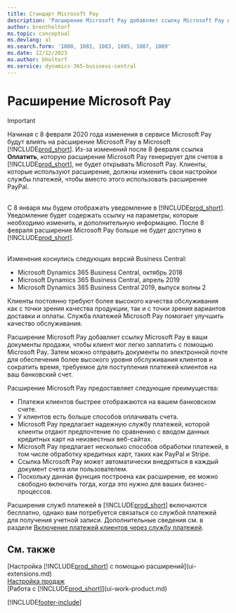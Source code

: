 ```yaml
---
title: Стандарт Microsoft Pay
description: 'Расширение Microsoft Pay добавляет ссылку Microsoft Pay в ваши документы продажи, чтобы клиент мог легко заплатить с помощью Microsoft Pay.'
author: brentholtorf
ms.topic: conceptual
ms.devlang: al
ms.search.form: '1080, 1081, 1083, 1085, 1087, 1089'
ms.date: 12/12/2023
ms.author: bholtorf
ms.service: dynamics-365-business-central
---
```

# Расширение Microsoft Pay

> [!IMPORTANT]
> Начиная с 8 февраля 2020 года изменения в сервисе Microsoft Pay будут влиять на расширение Microsoft Pay в Microsoft [!INCLUDE[prod_short](includes/prod_long.md)]. Из-за изменений после 8 февраля ссылка **Оплатить**, которую расширение Microsoft Pay генерирует для счетов в [!INCLUDE[prod_short](includes/prod_short.md)], не будет открывать Microsoft Pay. Клиенты, которые используют расширение, должны изменить свои настройки службы платежей, чтобы вместо этого использовать расширение PayPal.<br /></br>
>
> С 8 января мы будем отображать уведомление в [!INCLUDE[prod_short](includes/prod_short.md)]. Уведомление будет содержать ссылку на параметры, которые необходимо изменить, и дополнительную информацию. После 8 февраля расширение Microsoft Pay больше не будет доступно в [!INCLUDE[prod_short](includes/prod_short.md)].<br /></br>
>
> Изменения коснулись следующих версий Business Central:
> - Microsoft Dynamics 365 Business Central, октябрь 2018
> - Microsoft Dynamics 365 Business Central, апрель 2019
> - Microsoft Dynamics 365 Business Central 2019, выпуск волны 2

Клиенты постоянно требуют более высокого качества обслуживания как с точки зрения качества продукции, так и с точки зрения вариантов доставки и оплаты. Служба платежей Microsoft Pay помогает улучшить качество обслуживания.

Расширение Microsoft Pay добавляет ссылку Microsoft Pay в ваши документы продажи, чтобы клиент мог легко заплатить с помощью Microsoft Pay. Затем можно отправить документы по электронной почте для обеспечения более высокого уровня обслуживания клиентов и сократить время, требуемое для поступления платежей клиентов на ваш банковский счет.

Расширение Microsoft Pay предоставляет следующие преимущества:
- Платежи клиентов быстрее отображаются на вашем банковском счете.
- У клиентов есть больше способов оплачивать счета.
- Microsoft Pay предлагает надежную службу платежей, которой клиенты отдают предпочтение по сравнению с вводом данных кредитных карт на неизвестных веб-сайтах.
- Microsoft Pay предлагает несколько способов обработки платежей, в том числе обработку кредитных карт, таких как PayPal и Stripe.
- Ссылка Microsoft Pay может автоматически внедряться в каждый документ счета или пользователем.
- Поскольку данная функция построена как расширение, ее можно свободно включать тогда, когда это нужно для ваших бизнес-процессов.

Расширения служб платежей в [!INCLUDE[prod_short](includes/prod_short.md)] включаются бесплатно, однако вам потребуется связаться со службой платежей для получения учетной записи. Дополнительные сведения см. в разделе [Включение платежей клиентов через службу платежей](sales-how-enable-payment-service-extensions.md).

## См. также

[Настройка [!INCLUDE[prod_short](includes/prod_short.md)] с помощью расширений](ui-extensions.md)  
[Настройка продаж](sales-setup-sales.md)  
[Работа с [!INCLUDE[prod_short](includes/prod_short.md)]](ui-work-product.md)  

[!INCLUDE[footer-include](includes/footer-banner.md)]
